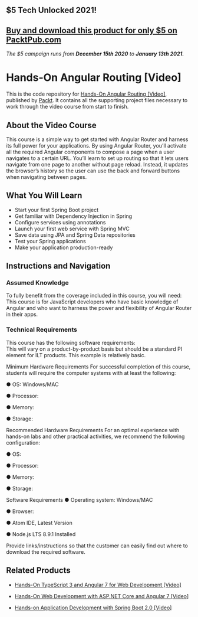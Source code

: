 ## $5 Tech Unlocked 2021!
[Buy and download this product for only $5 on PacktPub.com](https://www.packtpub.com/)
-----
*The $5 campaign         runs from __December 15th 2020__ to __January 13th 2021.__*

# Hands-On Angular Routing [Video]
This is the code repository for [Hands-On Angular Routing [Video]](https://www.packtpub.com/web-development/hands-angular-routing-video?utm_source=github&utm_medium=repository&utm_campaign=9781838646868), published by [Packt](https://www.packtpub.com/?utm_source=github). It contains all the supporting project files necessary to work through the video course from start to finish.
## About the Video Course
This course is a simple way to get started with Angular Router and harness its full power for your applications. By using Angular Router, you’ll activate all the required Angular components to compose a page when a user navigates to a certain URL. You’ll learn to set up routing so that it lets users navigate from one page to another without page reload. Instead, it updates the browser’s history so the user can use the back and forward buttons when navigating between pages.

<H2>What You Will Learn</H2>
<DIV class=book-info-will-learn-text>
<UL>
<LI>Start your first Spring Boot project 
<LI>Get familiar with Dependency Injection in Spring 
<LI>Configure services using annotations 
<LI>Launch your first web service with Spring MVC 
<LI>Save data using JPA and Spring Data repositories 
<LI>Test your Spring applications 
<LI>Make your application production-ready </LI></UL></DIV>

## Instructions and Navigation
### Assumed Knowledge
To fully benefit from the coverage included in this course, you will need:<br/>
This course is for JavaScript developers who have basic knowledge of Angular and who want to harness the power and flexibility of Angular Router in their apps.
### Technical Requirements
This course has the following software requirements:<br/>
This will vary on a product-by-product basis but should be a standard PI element for ILT products. This example is relatively basic.

Minimum Hardware Requirements
For successful completion of this course, students will require the computer systems with at least the following:

●        OS: Windows/MAC

●        Processor:

●        Memory:

●        Storage:



Recommended Hardware Requirements
For an optimal experience with hands-on labs and other practical activities, we recommend the following configuration:

●        OS:

●        Processor:

●        Memory:

●        Storage:

Software Requirements
●        Operating system: Windows/MAC

●        Browser:

●        Atom IDE, Latest Version

●        Node.js LTS 8.9.1 Installed

Provide links/instructions so that the customer can easily find out where to download the required software.

## Related Products
* [Hands-On TypeScript 3 and Angular 7 for Web Development [Video]](https://www.packtpub.com/web-development/hands-typescript-3-and-angular-7-web-development-video?utm_source=github&utm_medium=repository&utm_campaign=9781789806045)

* [Hands-On Web Development with ASP.NET Core and Angular 7 [Video]](https://www.packtpub.com/web-development/hands-web-development-aspnet-core-and-angular-7-video?utm_source=github&utm_medium=repository&utm_campaign=9781789807936)

* [Hands-on Application Development with Spring Boot 2.0 [Video]](https://www.packtpub.com/application-development/hands-application-development-spring-boot-20-video?utm_source=github&utm_medium=repository&utm_campaign=9781789137712)

